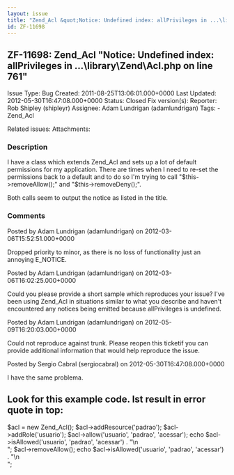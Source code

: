 ```yaml
---
layout: issue
title: "Zend_Acl &quot;Notice: Undefined index: allPrivileges in ...\library\Zend\Acl.php on line 761&quot;"
id: ZF-11698
---
```


ZF-11698: Zend\_Acl "Notice: Undefined index: allPrivileges in ...\\library\\Zend\\Acl.php on line 761"
-------------------------------------------------------------------------------------------------------

 Issue Type: Bug Created: 2011-08-25T13:06:01.000+0000 Last Updated: 2012-05-30T16:47:08.000+0000 Status: Closed Fix version(s): 
 Reporter:  Rob Shipley (shipleyr)  Assignee:  Adam Lundrigan (adamlundrigan)  Tags: - Zend\_Acl
 
 Related issues: 
 Attachments: 
### Description

I have a class which extends Zend\_Acl and sets up a lot of default permissions for my application. There are times when I need to re-set the permissions back to a default and to do so I'm trying to call "$this->removeAllow();" and "$this->removeDeny();".

Both calls seem to output the notice as listed in the title.

 

 

### Comments

Posted by Adam Lundrigan (adamlundrigan) on 2012-03-06T15:52:51.000+0000

Dropped priority to minor, as there is no loss of functionality just an annoying E\_NOTICE.

 

 

Posted by Adam Lundrigan (adamlundrigan) on 2012-03-06T16:02:25.000+0000

Could you please provide a short sample which reproduces your issue? I've been using Zend\_Acl in situations similar to what you describe and haven't encountered any notices being emitted because allPrivileges is undefined.

 

 

Posted by Adam Lundrigan (adamlundrigan) on 2012-05-09T16:20:03.000+0000

Could not reproduce against trunk. Please reopen this ticketif you can provide additional information that would help reproduce the issue.

 

 

Posted by Sergio Cabral (sergiocabral) on 2012-05-30T16:47:08.000+0000

I have the same problema.

Look for this example code. Ist result in error quote in top:
-------------------------------------------------------------

$acl = new Zend\_Acl(); $acl->addResource('padrao'); $acl->addRole('usuario'); $acl->allow('usuario', 'padrao', 'acessar'); echo $acl->isAllowed('usuario', 'padrao', 'acessar') . "\\n  
"; $acl->removeAllow(); echo $acl->isAllowed('usuario', 'padrao', 'acessar') . "\\n  
";

 

 